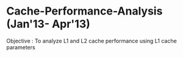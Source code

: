 # Cache-Performance-Analysis (Jan'13- Apr'13)

Objective : To analyze L1 and L2 cache performance using L1 cache parameters


